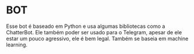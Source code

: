 # BOT
Esse bot é baseado em Python e usa algumas bibliotecas como a ChatterBot. Ele também poder ser usado para o Telegram, apesar de ele estar um pouco agressivo, ele é bem legal. Também se baseia em machine learning.
